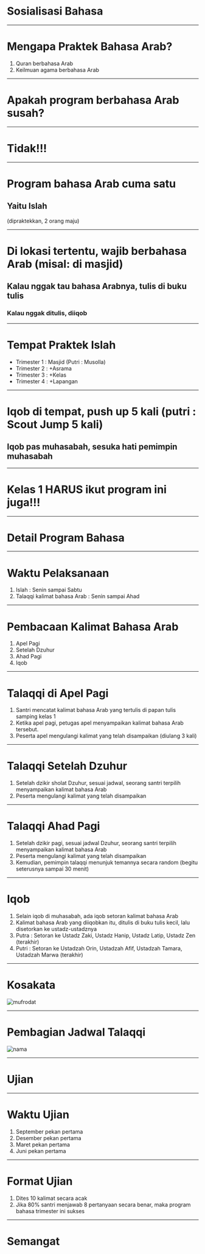# Sosialisasi Bahasa

---

# Mengapa Praktek Bahasa Arab?

1. Quran berbahasa Arab
2. Keilmuan agama berbahasa Arab

---

# Apakah program berbahasa Arab susah?

---

# Tidak!!!

---

# Program bahasa Arab cuma satu

## Yaitu Islah

(dipraktekkan, 2 orang maju)

---

# Di lokasi tertentu, wajib berbahasa Arab (misal: di masjid)

## Kalau nggak tau bahasa Arabnya, tulis di buku tulis

### Kalau nggak ditulis, diiqob

---

# Tempat Praktek Islah

- Trimester 1 : Masjid (Putri : Musolla)
- Trimester 2 : +Asrama
- Trimester 3 : +Kelas
- Trimester 4 : +Lapangan

---

# Iqob di tempat, push up 5 kali (putri : Scout Jump 5 kali)

## Iqob pas muhasabah, sesuka hati pemimpin muhasabah

---

# Kelas 1 HARUS ikut program ini juga!!!

---

# Detail Program Bahasa

---

# Waktu Pelaksanaan

1. Islah : Senin sampai Sabtu
2. Talaqqi kalimat bahasa Arab : Senin sampai Ahad

---

# Pembacaan Kalimat Bahasa Arab

1. Apel Pagi
2. Setelah Dzuhur
3. Ahad Pagi
4. Iqob

---

# Talaqqi di Apel Pagi

1. Santri mencatat kalimat bahasa Arab yang tertulis di papan tulis samping kelas 1
2. Ketika apel pagi, petugas apel menyampaikan kalimat bahasa Arab tersebut. 
3. Peserta apel mengulangi kalimat yang telah disampaikan (diulang 3 kali)

---

# Talaqqi Setelah Dzuhur

1. Setelah dzikir sholat Dzuhur, sesuai jadwal, seorang santri terpilih menyampaikan kalimat bahasa Arab
2. Peserta mengulangi kalimat yang telah disampaikan 

---

# Talaqqi Ahad Pagi

1. Setelah dzikir pagi, sesuai jadwal Dzuhur, seorang santri terpilih menyampaikan kalimat bahasa Arab
2. Peserta mengulangi kalimat yang telah disampaikan 
3. Kemudian, pemimpin talaqqi menunjuk temannya secara random (begitu seterusnya sampai 30 menit)

---

# Iqob

1. Selain iqob di muhasabah, ada iqob setoran kalimat bahasa Arab
2. Kalimat bahasa Arab yang diiqobkan itu, ditulis di buku tulis kecil, lalu disetorkan ke ustadz-ustadznya
3. Putra : Setoran ke Ustadz Zaki, Ustadz Hanip, Ustadz Latip, Ustadz Zen (terakhir)
4. Putri : Setoran ke Ustadzah Orin, Ustadzah Afif, Ustadzah Tamara, Ustadzah Marwa (terakhir)

---

# Kosakata

![mufrodat](https://github.com/user-attachments/assets/1cb86a4a-1f66-4b9e-a1b0-2212e21753d8)


---

# Pembagian Jadwal Talaqqi

![nama](https://github.com/user-attachments/assets/2e94a5aa-3ee8-4d67-8043-a9fb43361481)


---

# Ujian

---

# Waktu Ujian

1. September pekan pertama
2. Desember pekan pertama
3. Maret pekan pertama
4. Juni pekan pertama

---

# Format Ujian

1. Dites 10 kalimat secara acak
2. Jika 80% santri menjawab 8 pertanyaan secara benar, maka program bahasa trimester ini sukses

---

# Semangat
